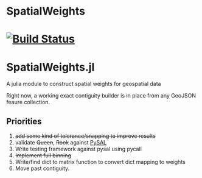 # SpatialWeights

[![Build Status](https://travis-ci.org/ljwolf/SpatialWeights.jl.svg?branch=master)](https://travis-ci.org/ljwolf/SpatialWeights.jl)
=======
SpatialWeights.jl
====================

A julia module to construct spatial weights for geospatial data

Right now, a working exact contiguity builder is in place from any GeoJSON
feaure collection.  

Priorities
------------
1. <s>add some kind of tolerance/snapping to improve results</s>
2. validate <s>Queen</s>, <s>Rook</s> against [PySAL](https://github.com/pysal/pysal)
3. Write testing framework against pysal using pycall
3. <s>Implement full binning</s>
4. Write/find dict to matrix function to convert dict mapping to weights
5. Move past contiguity. 
